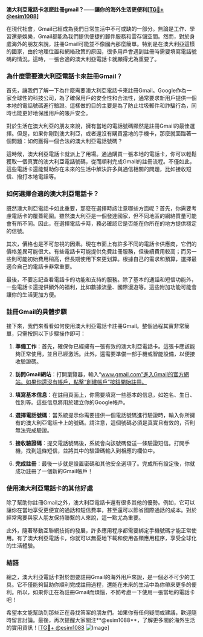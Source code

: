 **澳大利亞電話卡怎麽註冊gmail？——讓你的海外生活更便利[[TG💪+ @esim1088](https://t.me/s/esim1088)]**

在現代社會，Gmail已經成為我們日常生活中不可或缺的一部分。無論是工作、學習還是娛樂，Gmail都能為我們提供便捷的郵件服務和雲存儲空間。然而，對於身處海外的朋友來說，註冊Gmail可能並不像國內那麼簡單。特別是在澳大利亞這樣的國家，由於地理位置和網絡政策的原因，很多用戶會遇到註冊時需要填寫電話號碼的情況。這時，一張合適的澳大利亞電話卡就顯得尤為重要了。

### **為什麼需要澳大利亞電話卡來註冊Gmail？**

首先，讓我們了解一下為什麼需要澳大利亞電話卡來註冊Gmail。Google作為一家全球性的科技公司，為了確保用戶的安全性和合法性，通常要求新用戶提供一個本地的電話號碼進行驗證。這樣做的目的主要是為了防止垃圾郵件和詐騙行為，同時也能更好地保護用戶的賬戶安全。

對於生活在澳大利亞的朋友來說，擁有當地的電話號碼顯然是註冊Gmail的最佳選擇。但是，如果你剛到澳大利亞，或者還沒有購買當地的手機卡，那麼就面臨著一個問題：如何獲得一個合法的澳大利亞電話號碼？

這時候，澳大利亞電話卡就派上了用場。通過購買一張本地的電話卡，你可以輕鬆獲取一個真實的澳大利亞電話號碼，從而順利完成Gmail的註冊流程。不僅如此，這些電話卡還能幫助你在未來的生活中解決許多與通信相關的問題，比如接收短信、撥打本地電話等。

### **如何選擇合適的澳大利亞電話卡？**

既然澳大利亞電話卡如此重要，那麼在選擇時該注意哪些方面呢？首先，你需要考慮電話卡的覆蓋範圍。雖然澳大利亞是一個發達國家，但不同地區的網絡質量可能會有所不同。因此，在選擇電話卡時，務必確認它是否能在你所在的地方提供穩定的信號。

其次，價格也是不可忽視的因素。現在市面上有許多不同的電話卡供應商，它們的價格差異可能很大。有些電話卡可能提供免費註冊服務，但後續費用較高；而另一些則可能初始費用稍高，但長期使用下來更划算。根據自己的需求和預算，選擇最適合自己的電話卡非常重要。

最後，不要忘記查看電話卡的功能和支持的服務。除了基本的通話和短信功能外，一些電話卡還提供額外的福利，比如數據流量、國際漫遊等。這些附加功能可能會讓你的生活更加方便。

### **註冊Gmail的具體步驟**

接下來，我們來看看如何使用澳大利亞電話卡註冊Gmail。整個過程其實非常簡單，只需按照以下步驟操作即可：

1. **準備工作**：首先，確保你已經擁有一張有效的澳大利亞電話卡。這張卡應該能夠正常使用，並且已經激活。此外，還需要準備一部手機或智能設備，以便接收驗證碼。

2. **訪問Gmail網站**：打開瀏覽器，輸入“www.gmail.com”進入Gmail的官方網站。如果你還沒有帳戶，點擊“創建帳戶”按鈕開始註冊。

3. **填寫基本信息**：在註冊頁面上，你需要填寫一些基本的信息，如姓名、生日、性別等。這些信息將用於建立你的Google帳戶。

4. **選擇電話號碼**：當系統提示你需要提供一個電話號碼進行驗證時，輸入你所擁有的澳大利亞電話卡上的號碼。請注意，這個號碼必須是真實且有效的，否則無法完成驗證。

5. **接收驗證碼**：提交電話號碼後，系統會向該號碼發送一條驗證短信。打開手機，找到這條短信，並將其中的驗證碼輸入到相應的欄位中。

6. **完成註冊**：最後一步就是設置密碼和其他安全選項了。完成所有設定後，你就成功註冊了一個新的Gmail帳戶！

### **使用澳大利亞電話卡的其他好處**

除了幫助你註冊Gmail之外，澳大利亞電話卡還有很多其他的優勢。例如，它可以讓你在當地享受更便宜的通話和短信費率，甚至還可以節省國際通話的成本。對於經常需要與家人朋友保持聯繫的人來說，這一點尤為重要。

此外，隨著移動互聯網技術的發展，許多應用程序都需要綁定手機號碼才能正常使用。有了澳大利亞電話卡，你就可以無憂地下載和使用各類應用程序，享受全球化的生活體驗。

### **結語**

總之，澳大利亞電話卡對於想要註冊Gmail的海外用戶來說，是一個必不可少的工具。它不僅能夠幫助你順利完成註冊過程，還能在未來的生活中為你帶來更多的便利。所以，如果你正在為註冊Gmail而煩惱，不妨考慮一下使用一張當地的電話卡吧！

希望本文能幫助到那些正在尋找答案的朋友們。如果你有任何疑問或建議，歡迎隨時留言討論。最後，再次提醒大家關注**@esim1088**，了解更多關於海外生活的實用資訊！[[TG💪+ @esim1088](https://t.me/s/esim1088) ![Image](https://i.postimg.cc/4NQfJmqS/Snipaste-2025-05-13-00-14-12.png)]